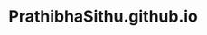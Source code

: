 # PrathibhaSithu.github.io

<!-- https://www.youtube.com/watch?v=tTVrw4vbfX0 -->

<!-- 
    npm create vite@latest my-portfolio -- --template react

    cd my-portfolio
    npm install
    npm run dev

    npm install tailwindcss @tailwindcss/vite

npm i three
npm i @react-three/drei
npm i @react-three/fiber
npm i @react-three/postprocessing
npm i framer-motion
npm i countup
 -->